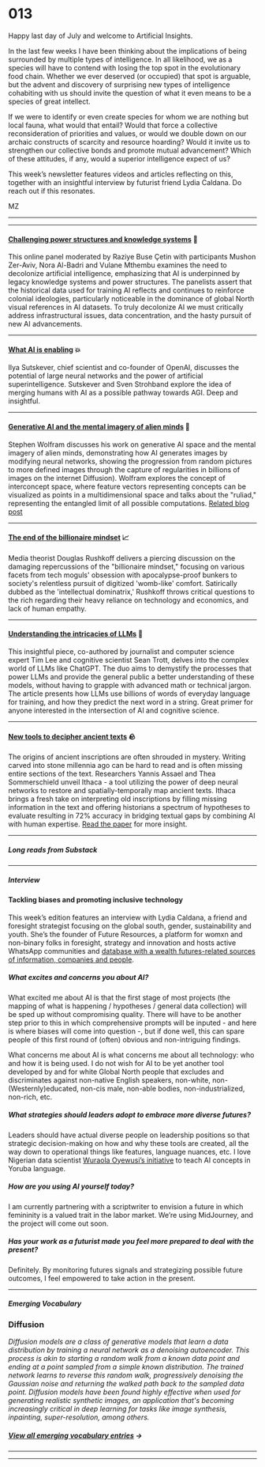 # 013

Happy last day of July and welcome to Artificial Insights.

In the last few weeks I have been thinking about the implications of being surrounded by multiple types of intelligence. In all likelihood, we as a species will have to contend with losing the top spot in the evolutionary food chain. Whether we ever deserved \(or occupied\) that spot is arguable, but the advent and discovery of surprising new types of intelligence cohabiting with us should invite the question of what it even means to be a species of great intellect.

If we were to identify or even create species for whom we are nothing but local fauna, what would that entail? Would that force a collective reconsideration of priorities and values, or would we double down on our archaic constructs of scarcity and resource hoarding? Would it invite us to strengthen our collective bonds and promote mutual advancement? Which of these attitudes, if any, would a superior intelligence expect of us?

This week’s newsletter features videos and articles reflecting on this, together with an insightful interview by futurist friend Lydia Caldana. Do reach out if this resonates.

MZ

* * *

* * *

#### [Challenging power structures and knowledge systems](https://www.youtube.com/watch?v=LNILPon8xv8) 🪷

This online panel moderated by Raziye Buse Çetin with participants Mushon Zer-Aviv, Nora Al-Badri and Vulane Mthembu examines the need to decolonize artificial intelligence, emphasizing that AI is underpinned by legacy knowledge systems and power structures. The panelists assert that the historical data used for training AI reflects and continues to reinforce colonial ideologies, particularly noticeable in the dominance of global North visual references in AI datasets. To truly decolonize AI we must critically address infrastructural issues, data concentration, and the hasty pursuit of new AI advancements.

* * *

#### [What AI is enabling](https://www.youtube.com/watch?v=xym5f0XYlSc) 💥

Ilya Sutskever, chief scientist and co-founder of OpenAI, discusses the potential of large neural networks and the power of artificial superintelligence. Sutskever and Sven Strohband explore the idea of merging humans with AI as a possible pathway towards AGI. Deep and insightful.

* * *

#### [Generative AI and the mental imagery of alien minds](https://www.youtube.com/watch?v=X8DQuazATdM) 🖖

Stephen Wolfram discusses his work on generative AI space and the mental imagery of alien minds, demonstrating how AI generates images by modifying neural networks, showing the progression from random pictures to more defined images through the capture of regularities in billions of images on the internet Diffusion\). Wolfram explores the concept of interconcept space, where feature vectors representing concepts can be visualized as points in a multidimensional space and talks about the "ruliad," representing the entangled limit of all possible computations. [Related blog post](https://writings.stephenwolfram.com/2023/07/generative-ai-space-and-the-mental-imagery-of-alien-minds/)

* * *

#### **[The end of the billionaire mindset](https://www.youtube.com/watch?v=3ryB_gjz0us) 📈**

Media theorist Douglas Rushkoff delivers a piercing discussion on the damaging repercussions of the "billionaire mindset," focusing on various facets from tech moguls' obsession with apocalypse-proof bunkers to society's relentless pursuit of digitized 'womb-like' comfort. Satirically dubbed as the 'intellectual dominatrix,' Rushkoff throws critical questions to the rich regarding their heavy reliance on technology and economics, and lack of human empathy.

* * *

#### [Understanding the intricacies of LLMs](https://www.understandingai.org/p/large-language-models-explained-with) 💬

This insightful piece, co-authored by journalist and computer science expert Tim Lee and cognitive scientist Sean Trott, delves into the complex world of LLMs like ChatGPT. The duo aims to demystify the processes that power LLMs and provide the general public a better understanding of these models, without having to grapple with advanced math or technical jargon. The article presents how LLMs use billions of words of everyday language for training, and how they predict the next word in a string. Great primer for anyone interested in the intersection of AI and cognitive science.

* * *

#### [New tools to decipher ancient texts](https://www.youtube.com/watch?v=rq0Ex_qCKeQ) 🪨

The origins of ancient inscriptions are often shrouded in mystery. Writing carved into stone millennia ago can be hard to read and is often missing entire sections of the text. Researchers Yannis Assael and Thea Sommerschield unveil Ithaca - a tool utilizing the power of deep neural networks to restore and spatially-temporally map ancient texts. Ithaca brings a fresh take on interpreting old inscriptions by filling missing information in the text and offering historians a spectrum of hypotheses to evaluate resulting in 72% accuracy in bridging textual gaps by combining AI with human expertise. [Read the paper](https://www.nature.com/articles/s41586-022-04448-z) for more insight.

* * *

##### Long reads from Substack

* * *

##### Interview

#### Tackling biases and promoting inclusive technology

This week’s edition features an interview with Lydia Caldana, a friend and foresight strategist focusing on the global south, gender, sustainability and youth. She’s the founder of Future Resources, a platform for womxn and non-binary folks in foresight, strategy and innovation and hosts active WhatsApp communities and [database with a wealth futures-related sources of information, companies and people](https://www.lydiacaldana.com/futureresources).

##### What excites and concerns you about AI?

What excited me about AI is that the first stage of most projects \(the mapping of what is happening / hypotheses / general data collection\) will be sped up without compromising quality. There will have to be another step prior to this in which comprehensive prompts will be inputed - and here is where biases will come into question -, but if done well, this can spare people of this first round of \(often\) obvious and non-intriguing findings.

What concerns me about AI is what concerns me about all technology: who and how it is being used. I do not wish for AI to be yet another tool developed by and for white Global North people that excludes and discriminates against non-native English speakers, non-white, non-\(Westernly\)educated, non-cis male, non-able bodies, non-industrialized, non-rich, etc.

##### What strategies should leaders adopt to embrace more diverse futures?

Leaders should have actual diverse people on leadership positions so that strategic decision-making on how and why these tools are created, all the way down to operational things like features, language nuances, etc. I love Nigerian data scientist [Wuraola Oyewusi’s initiative](https://www.linkedin.com/posts/wuraolaoyewusi_teaching-and-naming-tech-concepts-in-yoruba-activity-6970688787148328960-F_Z8) to teach AI concepts in Yoruba language.

##### How are you using AI yourself today?

I am currently partnering with a scriptwriter to envision a future in which femininity is a valued trait in the labor market. We’re using MidJourney, and the project will come out soon.

##### Has your work as a futurist made you feel more prepared to deal with the present?

Definitely. By monitoring futures signals and strategizing possible future outcomes, I feel empowered to take action in the present.

* * *

##### Emerging Vocabulary

### **Diffusion**

_Diffusion models are a class of generative models that learn a data distribution by training a neural network as a denoising autoencoder. This process is akin to starting a random walk from a known data point and ending at a point sampled from a simple known distribution. The trained network learns to reverse this random walk, progressively denoising the Gaussian noise and returning the walked path back to the sampled data point. Diffusion models have been found highly effective when used for generating realistic synthetic images, an application that's becoming increasingly critical in deep learning for tasks like image synthesis, inpainting, super-resolution, among others._

##### [View all emerging vocabulary entries](https://newsletter.envisioning.io/p/emerging-vocabulary) **→**

* * *

* * *